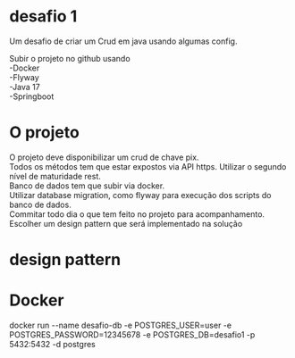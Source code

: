 # desafio 1
Um desafio de criar um Crud em java usando algumas config.


Subir o projeto no github usando \
  -Docker\
  -Flyway\
  -Java 17\
  -Springboot


# O projeto
O projeto deve disponibilizar um crud de chave pix.\
Todos os métodos tem que estar expostos via API https. Utilizar o segundo nível de maturidade rest.\
Banco de dados tem que subir via docker.\
Utilizar database migration, como flyway para execução dos scripts do banco de dados.\
Commitar todo dia o que tem feito no projeto para acompanhamento.\
Escolher um design pattern que será implementado na solução 

# design pattern


# Docker
docker run --name desafio-db -e POSTGRES_USER=user -e POSTGRES_PASSWORD=12345678 -e POSTGRES_DB=desafio1 -p 5432:5432 -d postgres

